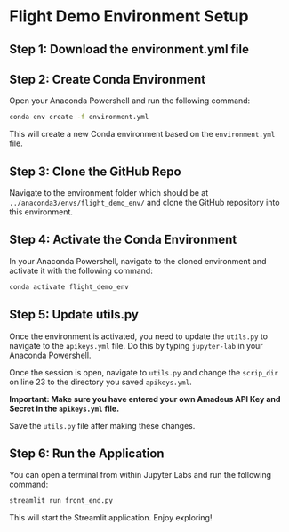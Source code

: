 # Flight Demo Environment Setup

## Step 1: Download the environment.yml file

## Step 2: Create Conda Environment

Open your Anaconda Powershell and run the following command:

```bash
conda env create -f environment.yml
```

This will create a new Conda environment based on the `environment.yml` file.

## Step 3: Clone the GitHub Repo

Navigate to the environment folder which should be at `../anaconda3/envs/flight_demo_env/` and clone the GitHub repository into this environment.

## Step 4: Activate the Conda Environment

In your Anaconda Powershell, navigate to the cloned environment and activate it with the following command:

```bash
conda activate flight_demo_env
```

## Step 5: Update utils.py

Once the environment is activated, you need to update the `utils.py` to navigate to the `apikeys.yml` file. Do this by typing `jupyter-lab` in your Anaconda Powershell. 

Once the session is open, navigate to `utils.py` and change the `scrip_dir` on line 23 to the directory you saved `apikeys.yml`. 

**Important: Make sure you have entered your own Amadeus API Key and Secret in the `apikeys.yml` file.**

Save the `utils.py` file after making these changes.

## Step 6: Run the Application

You can open a terminal from within Jupyter Labs and run the following command:

```bash
streamlit run front_end.py
```

This will start the Streamlit application. Enjoy exploring!
